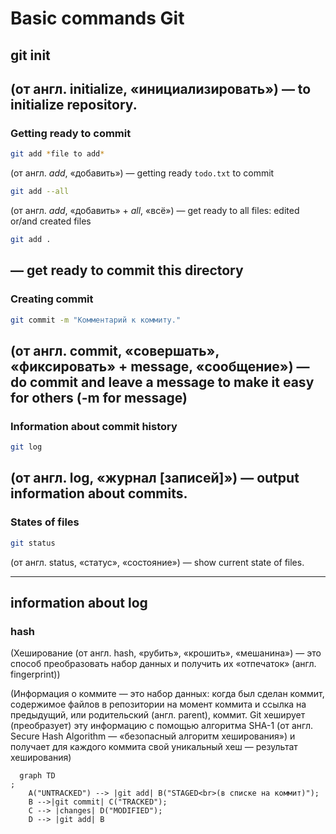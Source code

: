 # Basic commands Git <br>

## git init <br>

(от англ. initialize, «инициализировать») — to initialize repository. <br>
----

### Getting ready to commit <br>

```bash
git add *file to add*
``` 

(от англ. *add*, «добавить») — getting ready `todo.txt` to commit <br>

```bash
git add --all
``` 

(от англ. *add*, «добавить» + *all*, «всё») — get ready to all files: edited or/and created files <br>

```bash
git add .
```

— get ready to commit this directory <br>
----

### Creating commit <br>

```bash
git commit -m "Комментарий к коммиту."
``` 

(от англ. commit, «совершать», «фиксировать» + message, «сообщение») — do commit and leave a message to make it easy for others (-m for message) <br>
----

### Information about commit history <br>

```bash
git log
```

(от англ. log, «журнал [записей]») — output information about commits. <br>
----

### States of files <br>

```bash
git status
``` 

(от англ. status, «статус», «состояние») — show current state of files.

---

## information about log

### hash

(Хеширование (от англ. hash, «рубить», «крошить», «мешанина») — это способ преобразовать набор данных и получить их
«отпечаток» (англ. fingerprint))

(Информация о коммите — это набор данных: когда был сделан коммит, содержимое файлов в репозитории на момент коммита и
ссылка на предыдущий, или родительский (англ. parent), коммит. Git хеширует (преобразует) эту информацию с помощью
алгоритма SHA-1 (от англ. Secure Hash Algorithm — «безопасный алгоритм хеширования») и получает для каждого коммита свой
уникальный хеш — результат хеширования)

```mermaid
  graph TD
;
    A("UNTRACKED") --> |git add| B("STAGED<br>(в списке на коммит)");
    B -->|git commit| C("TRACKED");
    C --> |changes| D("MODIFIED");
    D --> |git add| B
```